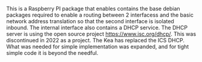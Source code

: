 This is a Raspberry PI package that enables contains the base debian packages required to enable a routing between 2 interfacess and the basic network address translation so that the second interface is isolated inbound.  The internal interface also contains a DHCP service.  The DHCP server is using the open source project https://www.isc.org/dhcp/.  This was discontinued in 2022 as a project.  The Kea has replaced the ICS DHCP.  What was needed for simple implementation was expanded, and for tight simple code it is beyond the needful.
